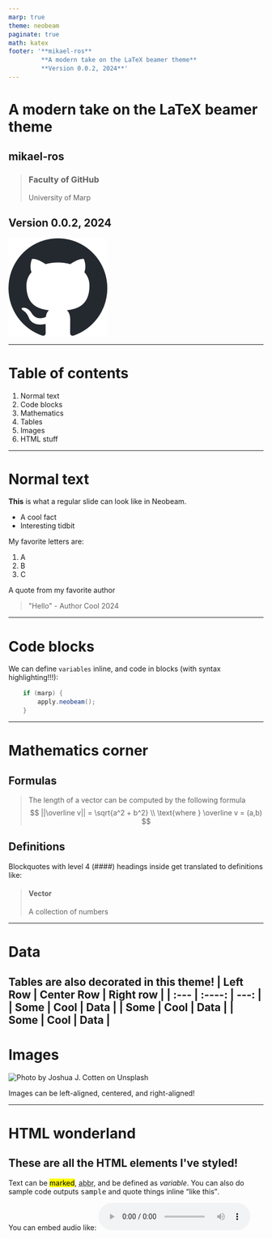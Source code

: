 ```yaml
---
marp: true
theme: neobeam
paginate: true
math: katex
footer: '**mikael-ros**
         **A modern take on the LaTeX beamer theme**
         **Version 0.0.2, 2024**'
---
```

<!-- _class: title -->
# A modern take on the LaTeX beamer theme

## mikael-ros

> ### Faculty of GitHub
> University of Marp

## Version 0.0.2, 2024

![logo GitHub Logo](../assets/github-mark.svg)

---
# Table of contents
1. Normal text
2. Code blocks
3. Mathematics
4. Tables
5. Images
6. HTML stuff
---
# Normal text
**This** is what a regular slide can look like in Neobeam.
- A cool fact
- Interesting tidbit

My favorite letters are:
1. A
2. B
3. C

A quote from my favorite author
> "Hello" - Author Cool 2024

---
# Code blocks
We can define ``variables`` inline, and code in blocks (with syntax highlighting!!!):
```java
    if (marp) {
        apply.neobeam();
    }
```
---
# Mathematics corner
## Formulas
> The length of a vector can be computed by the following formula
> $$
||\overline v|| = \sqrt{a^2 + b^2} \\
\text{where } \overline v = (a,b)
$$
## Definitions
Blockquotes with level 4 (####) headings inside get translated to definitions like:

> #### Vector
> A collection of numbers

---
# Data
Tables are also decorated in this theme!
| Left Row    | Center Row  | Right row     |
| :---        |    :----:   |          ---: |
| Some        |  Cool       | Data          |
| Some        |  Cool       | Data          |
| Some        |  Cool       | Data          |
---
# Images

![Photo by Joshua J. Cotten on Unsplash](https://images.unsplash.com/photo-1601247387326-f8bcb5a234d4?q=80&w=2071&auto=format&fit=crop&ixlib=rb-4.0.3&ixid=M3wxMjA3fDB8MHxwaG90by1wYWdlfHx8fGVufDB8fHx8fA%3D%3D) 

Images can be left-aligned, centered, and right-aligned!

---
<!-- This slide only works with HTML enabled -->
<h1>HTML wonderland</h1>

<h2>These are all the HTML elements I've styled!</h2>

Text can be <mark>marked</mark>, <abbr title="abbreviated">abbr</abbr>, and be defined as <var>variable</var>. You can also do sample code outputs <samp>sample</samp> and quote things inline <q>like this</q>.

You can embed audio like:
<audio controls src="http://codeskulptor-demos.commondatastorage.googleapis.com/pang/pop.mp3" type="audio/mp3">
</audio> 
